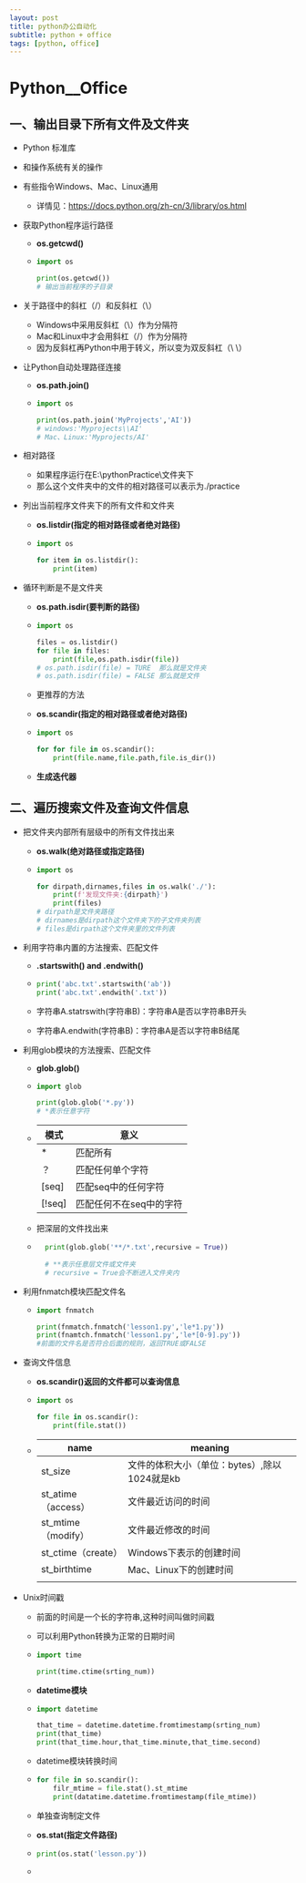 ```yaml
---
layout: post
title: python办公自动化
subtitle: python + office
tags: [python, office]
---
```




# Python__Office

## 一、输出目录下所有文件及文件夹

* Python 标准库

* 和操作系统有关的操作

* 有些指令Windows、Mac、Linux通用

  * 详情见：https://docs.python.org/zh-cn/3/library/os.html

* 获取Python程序运行路径

  * **os.getcwd()**

  * ```python
    import os
    
    print(os.getcwd())
    # 输出当前程序的子目录
    ```
  
* 关于路径中的斜杠（/）和反斜杠（\）

  * Windows中采用反斜杠（\）作为分隔符
  * Mac和Linux中才会用斜杠（/）作为分隔符
  * 因为反斜杠再Python中用于转义，所以变为双反斜杠（\ \）

* 让Python自动处理路径连接

  * **os.path.join()**

  * ```python
    import os
    
    print(os.path.join('MyProjects','AI'))
    # windows:'Myprojects\\AI'
    # Mac、Linux:'Myprojects/AI'
    ```

* 相对路径

  * 如果程序运行在E:\pythonPractice\文件夹下
  * 那么这个文件夹中的文件的相对路径可以表示为./practice

* 列出当前程序文件夹下的所有文件和文件夹

  * **os.listdir(指定的相对路径或者绝对路径)**

  * ```python
    import os 
    
    for item in os.listdir():
        print(item)
    ```

* 循环判断是不是文件夹

  * **os.path.isdir(要判断的路径)**

  * ```python
    import os 
    
    files = os.listdir()
    for file in files:
        print(file,os.path.isdir(file))
    # os.path.isdir(file) = TURE  那么就是文件夹
    # os.path.isdir(file) = FALSE 那么就是文件
    ```

  * 更推荐的方法

  * **os.scandir(指定的相对路径或者绝对路径)**

  * ```python 
    import os 
    
    for for file in os.scandir():
        print(file.name,file.path,file.is_dir())
    ```

  * **生成迭代器**

## 二、遍历搜索文件及查询文件信息

* 把文件夹内部所有层级中的所有文件找出来

  * **os.walk(绝对路径或指定路径)**

  * ```python
    import os 
    
    for dirpath,dirnames,files in os.walk('./'):
        print(f'发现文件夹:{dirpath}')
        print(files)
    # dirpath是文件夹路径
    # dirnames是dirpath这个文件夹下的子文件夹列表
    # files是dirpath这个文件夹里的文件列表
    ```

* 利用字符串内置的方法搜索、匹配文件

  * **.startswith() and .endwith()**

  * ```python
    print('abc.txt'.startswith('ab'))
    print('abc.txt'.endwith('.txt'))
    ```

  * 字符串A.statrswith(字符串B)：字符串A是否以字符串B开头

  * 字符串A.endwith(字符串B)：字符串A是否以字符串B结尾

* 利用glob模块的方法搜索、匹配文件

  * **glob.glob()**

  * ```python
    import glob
    
    print(glob.glob('*.py'))
    # *表示任意字符
    ```

  * | 模式   | 意义                    |
      | ------ | ----------------------- |
      | *      | 匹配所有                |
      | ？     | 匹配任何单个字符        |
      | [seq]  | 匹配seq中的任何字符     |
      | [!seq] | 匹配任何不在seq中的字符 |

  * 把深层的文件找出来
  
  * ```python
      print(glob.glob('**/*.txt',recursive = True))
      
      # **表示任意层文件或文件夹
      # recursive = True会不断进入文件夹内
      ```
  
* 利用fnmatch模块匹配文件名

  * ```python
    import fnmatch
    
    print(fnmatch.fnmatch('lesson1.py','le*1.py'))
    print(fnamtch.fnmatch('lesson1.py','le*[0-9].py'))
    #前面的文件名是否符合后面的规则，返回TRUE或FALSE
    ```

* 查询文件信息

  * **os.scandir()返回的文件都可以查询信息**

  * ```python
    import os
    
    for file in os.scandir():
        print(file.stat())
    ```

  * | name               | meaning                                      |
      | ------------------ | -------------------------------------------- |
      | st_size            | 文件的体积大小（单位：bytes）,除以1024就是kb |
      | st_atime（access） | 文件最近访问的时间                           |
      | st_mtime（modify） | 文件最近修改的时间                           |
      | st_ctime（create） | Windows下表示的创建时间                      |
      | st_birthtime       | Mac、Linux下的创建时间                       |
      |                    |                                              |

* Unix时间戳

  * 前面的时间是一个长的字符串,这种时间叫做时间戳

  * 可以利用Python转换为正常的日期时间

  * ```python
    import time
    
    print(time.ctime(srting_num))
    ```

  * **datetime模块**

  * ```python
    import datetime
    
    that_time = datetime.datetime.fromtimestamp(srting_num)
    print(that_time)
    print(that_time.hour,that_time.minute,that_time.second)
    ```

  * datetime模块转换时间

  * ```python
    for file in so.scandir():
        filr_mtime = file.stat().st_mtime
        print(datatime.datetime.fromtimestamp(file_mtime))
    ```

  * 单独查询制定文件

  * **os.stat(指定文件路径)**

  * ```python
    print(os.stat('lesson.py'))
    ```

  * 

